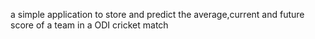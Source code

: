 a simple application to store and predict the average,current and future score of a team in a ODI cricket match
